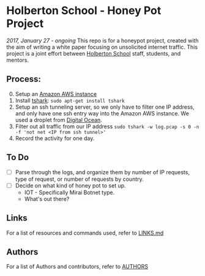 # Holberton School - Honey Pot Project
<em>2017, January 27 - ongoing</em>
This repo is for a honeypot project, created with the aim of writing a white paper focusing on unsolicited internet traffic.
This project is a joint effort between [Holberton School](https://www.holbertonschool.com/) staff, students, and mentors.

## Process:
0. Setup an [Amazon AWS instance](https://aws.amazon.com/)
1. Install [tshark](https://www.wireshark.org/docs/man-pages/tshark.html): `sudo apt-get install tshark`
2. Setup an ssh tunneling server, so we only have to filter one IP address, and only have one ssh entry way into the Amazon AWS instance. We used a droplet from [Digital Ocean](https://www.digitalocean.com/).
3. Filter out all traffic from our IP address `sudo tshark -w log.pcap -s 0 -n -f 'not net <IP from ssh tunnel>'`
4. Record the activity for one day.

## To Do
- [ ] Parse through the logs, and organize them by number of IP requests, type of request, or number of requests by country.
- [ ] Decide on what kind of honey pot to set up.
  * IOT - Specifically Mirai Botnet type.
  * What's out there?

## Links
For a list of resources and commands used, refer to [LINKS.md](LINKS.md)

## Authors
For a list of Authors and contributors, refer to [AUTHORS](AUTHORS)
